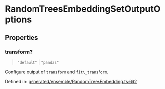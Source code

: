 # RandomTreesEmbeddingSetOutputOptions

## Properties

### transform?

> `"default"` \| `"pandas"`

Configure output of `transform` and `fit\_transform`.

Defined in:  [generated/ensemble/RandomTreesEmbedding.ts:662](https://github.com/transitive-bullshit/scikit-learn-ts/blob/122b3c0/packages/sklearn/src/generated/ensemble/RandomTreesEmbedding.ts#L662)
